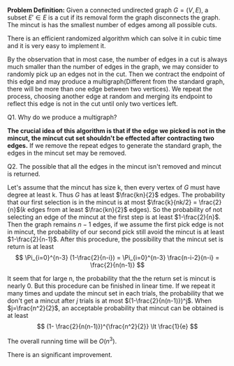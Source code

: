**Problem Definition:** Given a connected undirected graph $G=(V,E)$, a subset $E' \in E$ is a cut if its removal form the graph disconnects the graph. The mincut is has the smallest number of edges among all possible cuts. 

There is an efficient randomized algorithm  which can solve it in cubic time and it is very easy to implement it.

By the observation that in most case, the number of edges in a cut is always much smaller than the number of edges in the graph, we may consider to randomly pick up an edges not in the cut. Then we contract the endpoint of this edge and may produce a multigraph(Different from the standard graph, there will be more than one edge between two vertices). We repeat the process, choosing another edge at random and merging its endpoint to reflect this edge is not in the cut until only two vertices left. 

Q1. Why do we produce a multigraph? 

**The crucial idea of this algorithm is that if the edge we picked is not in the mincut, the mincut cut set shouldn't be effected after contracting two edges.**
If we remove the repeat edges to generate the standard graph, the edges in the mincut set may be removed.

Q2. The possible that all the edges in the mincut isn't removed and mincut is returned. 

Let's assume that the mincut has size k, then every vertex of $G$ must have degree at least k. Thus $G$ has at least $\frac{kn}{2}$ edges. The probability that our first selection is in the mincut is at most $\frac{k}{nk/2} = \frac{2}{n}$($k$ edges from at least $\frac{kn}{2}$ edges). So the probability of not selecting an edge of the mincut at the first step is at least $1-\frac{2}{n}$. Then the graph remains $n-1$ edges, if we assume the first pick edge is not in mincut, the probability of our second pick still avoid the mincut is at least $1-\frac{2}{n-1}$. After this procedure, the possibility that the mincut set is return is at least
$$
\Pi_{i=0}^{n-3} (1-\frac{2}{n-i}) = \Pi_{i=0}^{n-3} \frac{n-i-2}{n-i} = \frac{2}{n(n-1)}
$$

It seem that for large n, the probability that the the return set is mincut is nearly 0. But this procedure can be finished in linear time. If we repeat it many times and update the mincut set in each trials, the probability that we don't get a mincut after $j$ trials is at most $(1-\frac{2}{n(n-1)})^j$. When $j=\frac{n^2}{2}$, an acceptable probability that mincut can be obtained is at least
$$
(1- \frac{2}{n(n-1)})^{\frac{n^2}{2}} \lt \frac{1}{e}
$$

The overall running time will be $O(n^3)$.

There is an significant improvement.

